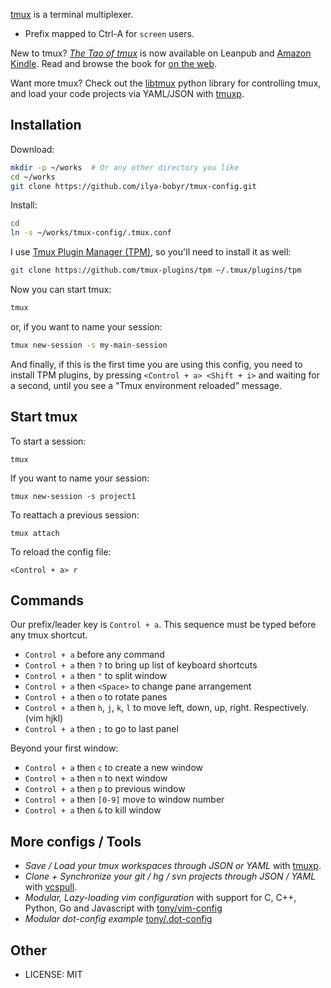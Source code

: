 [tmux](http://tmux.sourceforge.net/) is a terminal multiplexer.

- Prefix mapped to Ctrl-A for `screen` users.

New to tmux? [*The Tao of tmux*](https://leanpub.com/the-tao-of-tmux) is
now available on Leanpub and [Amazon Kindle](http://amzn.to/2gPfRhC). Read
and browse the book for [on the
web](https://leanpub.com/the-tao-of-tmux/read).

Want more tmux? Check out the [libtmux](https://github.com/tony/libtmux)
python library for controlling tmux, and load your code projects via
YAML/JSON with [tmuxp](https://github.com/tony/tmuxp).

Installation
------------

Download:

```bash
mkdir -p ~/works  # Or any other directory you like
cd ~/works
git clone https://github.com/ilya-bobyr/tmux-config.git
```

Install:

```bash
cd
ln -s ~/works/tmux-config/.tmux.conf
```

I use [Tmux Plugin Manager (TPM)](https://github.com/tmux-plugins/tpm), so
you'll need to install it as well:

```bash
git clone https://github.com/tmux-plugins/tpm ~/.tmux/plugins/tpm
```

Now you can start tmux:

```bash
tmux
```

or, if you want to name your session:

```bash
tmux new-session -s my-main-session
```

And finally, if this is the first time you are using this config, you need
to install TPM plugins, by pressing `<Control + a> <Shift + i>` and waiting
for a second, until you see a "Tmux environment reloaded" message.

Start tmux
----------

To start a session:

`tmux`

If you want to name your session:

`tmux new-session -s project1`

To reattach a previous session:

`tmux attach`

To reload the config file:

`<Control + a> r`

Commands
--------

Our prefix/leader key is `Control + a`. This sequence must be typed before
any tmux shortcut.

* `Control + a` before any command
* `Control + a` then `?` to bring up list of keyboard shortcuts
* `Control + a` then `"` to split window
* `Control + a` then `<Space>` to change pane arrangement
* `Control + a` then `o` to rotate panes
* `Control + a` then `h`, `j`, `k`, `l` to move left, down, up, right. Respectively. (vim hjkl)
* `Control + a` then `;` to go to last panel

Beyond your first window:

* `Control + a` then `c` to create a new window
* `Control + a` then `n` to next window
* `Control + a` then `p` to previous window
* `Control + a` then `[0-9]` move to window number
* `Control + a` then `&` to kill window

More configs / Tools
--------------------

* *Save / Load your tmux workspaces through JSON or YAML* with
  [tmuxp](https://github.com/tony/tmuxp).
* *Clone + Synchronize your git / hg / svn projects through JSON / YAML*
  with [vcspull](https://github.com/tony/vcspull).
* *Modular, Lazy-loading vim configuration* with support for C, C++,
  Python, Go and Javascript with
  [tony/vim-config](https://github.com/tony/vim-config)
* *Modular dot-config example*
  [tony/.dot-config](https://github.com/tony/.dot-config)

Other
-----

* LICENSE: MIT
